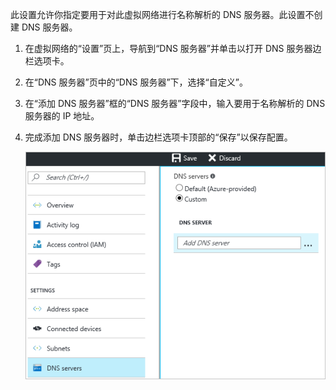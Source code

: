 此设置允许你指定要用于对此虚拟网络进行名称解析的 DNS 服务器。此设置不创建 DNS 服务器。

1. 在虚拟网络的“设置”页上，导航到“DNS 服务器”并单击以打开 DNS 服务器边栏选项卡。
2. 在“DNS 服务器”页中的“DNS 服务器”下，选择“自定义”。
3. 在“添加 DNS 服务器”框的“DNS 服务器”字段中，输入要用于名称解析的 DNS 服务器的 IP 地址。
4. 完成添加 DNS 服务器时，单击边栏选项卡顶部的“保存”以保存配置。
   
    ![自定义 DNS](./media/vpn-gateway-add-dns-rm-portal/add_dns.png)  

<!---HONumber=Mooncake_1219_2016-->